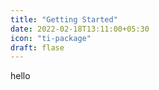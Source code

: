 ```yaml
---
title: "Getting Started"
date: 2022-02-18T13:11:00+05:30
icon: "ti-package"
draft: flase
---
```


hello